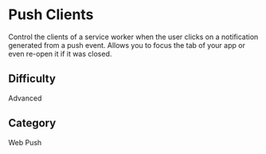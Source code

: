 # Push Clients

Control the clients of a service worker when the user clicks on a notification generated from a push event. Allows you to focus the tab of your app or even re-open it if it was closed.

## Difficulty
Advanced

## Category
Web Push
